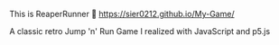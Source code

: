  This is ReaperRunner :supervillain: https://sier0212.github.io/My-Game/
 
 A classic retro Jump 'n' Run Game I realized with JavaScript and p5.js
